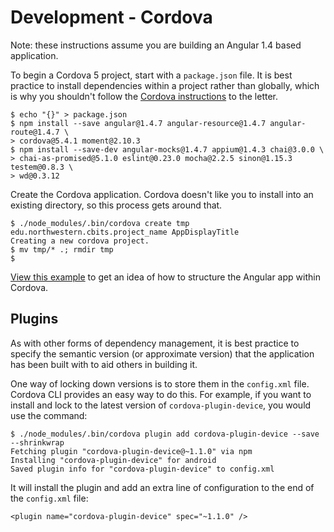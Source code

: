 # Development - Cordova

Note: these instructions assume you are building an Angular 1.4 based
application.

To begin a Cordova 5 project, start with a `package.json` file. It is best
practice to install dependencies within a project rather than globally, which is
why you shouldn't follow the [Cordova instructions](http://cordova.apache.org/docs/en/latest/guide/cli/index.html)
to the letter.

```
$ echo "{}" > package.json
$ npm install --save angular@1.4.7 angular-resource@1.4.7 angular-route@1.4.7 \
> cordova@5.4.1 moment@2.10.3
$ npm install --save-dev angular-mocks@1.4.7 appium@1.4.3 chai@3.0.0 \
> chai-as-promised@5.1.0 eslint@0.23.0 mocha@2.2.5 sinon@1.15.3 testem@0.8.3 \
> wd@0.3.12
```

Create the Cordova application. Cordova doesn't like you to install into an
existing directory, so this process gets around that.

```
$ ./node_modules/.bin/cordova create tmp edu.northwestern.cbits.project_name AppDisplayTitle
Creating a new cordova project.
$ mv tmp/* .; rmdir tmp
$
```

[View this example](../../examples/cordova) to get an idea of how to structure
the Angular app within Cordova.

## Plugins

As with other forms of dependency management, it is best practice to specify the
semantic version (or approximate version) that the application has been built
with to aid others in building it.

One way of locking down versions is to store them in the `config.xml` file.
Cordova CLI provides an easy way to do this. For example, if you want to install
and lock to the latest version of `cordova-plugin-device`, you would use the
command:

```
$ ./node_modules/.bin/cordova plugin add cordova-plugin-device --save --shrinkwrap
Fetching plugin "cordova-plugin-device@~1.1.0" via npm
Installing "cordova-plugin-device" for android
Saved plugin info for "cordova-plugin-device" to config.xml
```

It will install the plugin and add an extra line of configuration to the end of
the `config.xml` file:

```
<plugin name="cordova-plugin-device" spec="~1.1.0" />
```
